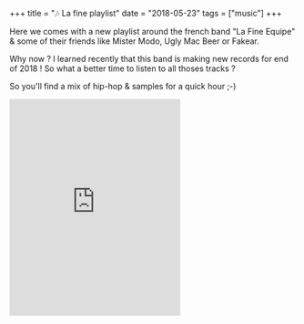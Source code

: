 +++
title = "🎶 La fine playlist"
date = "2018-05-23"
tags = ["music"]
+++

Here we comes with a new playlist around the french band "La Fine Equipe" & some of their friends like Mister Modo, Ugly Mac Beer or Fakear.

Why now ? I learned recently that this band is making new records for end of 2018 ! So what a better time to listen to all thoses tracks ?

So you'll find a mix of hip-hop & samples for a quick hour ;-)

<iframe src="https://open.spotify.com/embed/user/11130977231/playlist/4ZGY5jKSWRIbZPR8yZ05RV" width="300" height="380" frameborder="0" allowtransparency="true" allow="encrypted-media"></iframe>